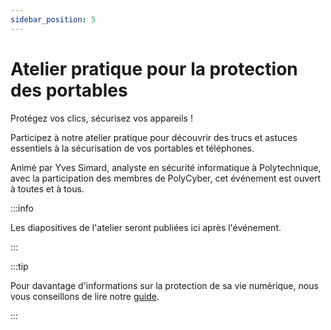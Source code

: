 ```yaml
---
sidebar_position: 5
---
```


# Atelier pratique pour la protection des portables

Protégez vos clics, sécurisez vos appareils !

Participez à notre atelier pratique pour découvrir des trucs et astuces essentiels à la sécurisation de vos portables et téléphones.

Animé par Yves Simard, analyste en sécurité informatique à Polytechnique, avec la participation des membres de PolyCyber, cet événement est ouvert à toutes et à tous.

:::info

Les diapositives de l'atelier seront publiées ici après l'événement.

:::

:::tip

Pour davantage d'informations sur la protection de sa vie numérique, nous vous conseillons de lire notre [guide](/docs/category/sécurité-numérique).

:::